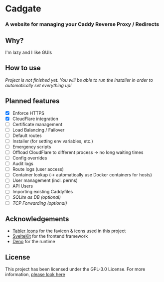 # Cadgate

### A website for managing your Caddy Reverse Proxy / Redirects

## Why?

I'm lazy and I like GUIs

## How to use

_Project is not finished yet. You will be able to run the installer in order to automatically set everything up!_

## Planned features

-   [x] Enforce HTTPS
-   [x] CloudFlare integration
-   [ ] Certificate management
-   [ ] Load Balancing / Failover
-   [ ] Default routes
-   [ ] Installer (for setting env variables, etc.)
-   [ ] Emergency scripts
-   [ ] Offload CloudFlare to different process -> no long waiting times
-   [ ] Config overrides
-   [ ] Audit logs
-   [ ] Route logs (user access)
-   [ ] Container lookup (-> automatically use Docker containers for hosts)
-   [ ] User management (incl. perms)
-   [ ] API Users
-   [ ] Importing existing Caddyfiles
-   [ ] _SQLite as DB (optional)_
-   [ ] _TCP Forwarding (optional)_

## Acknowledgements

-   [Tabler Icons](https://tabler.io/icons) for the favicon & icons used in this project
-   [SvelteKit](https://kit.svelte.dev) for the frontend framework
-   [Deno](https://deno.land) for the runtime

## License

This project has been licensed under the GPL-3.0 License. For more information, [please look here](LICENSE)
